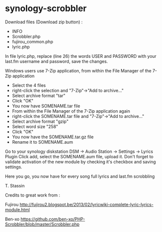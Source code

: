 # synology-scrobbler

Download files (Download zip button) :
- INFO
- Scrobbler.php
- fujirou_common.php
- lyric.php

In file lyric.php, replace (line 26) the words USER and PASSWORD with your last.fm username and password, save the changes.

Windows users use 7-Zip application, from within the File Manager of the 7-Zip application
- Select the 4 files
- right-click the selection and "7-Zip"->"Add to archive..."
- Select archive format "tar"
- Click "OK"
- You now have SOMENAME.tar file
- From within the File Manager of the 7-Zip application again
- right-click the SOMENAME.tar file and "7-Zip"->"Add to archive..."
- Select archive format "gzip"
- Select word size "258"
- Click "OK"
- You now have the SOMENAME.tar.gz file
- Rename it to SOMENAME.aum

Go to your synology diskstation DSM -> Audio Station -> Settings -> Lyrics Plugin
Click add, select the SOMENAME.aum file, upload it.
Don't forget to validate activation of the new module by checking it's checkbox and saving settings.

Here you go, you now have for every song full lyrics and last.fm scrobbling

T. Stassin

Credits to great work from :

Fujirou http://fujirou2.blogspot.be/2013/02/lyricwiki-complete-lyric-lyrics-module.html

Ben-xo https://github.com/ben-xo/PHP-Scrobbler/blob/master/Scrobbler.php
